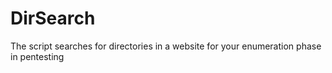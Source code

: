 # DirSearch
The script searches for directories in a website for your enumeration phase in pentesting 
